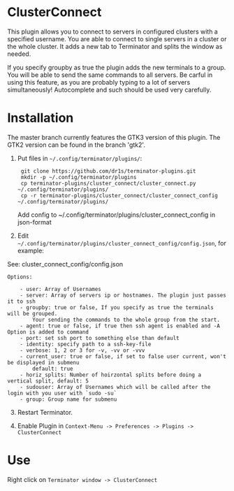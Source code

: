 ClusterConnect
==============
This plugin allows you to connect to servers in configured clusters with a specified username.
You are able to connect to single servers in a cluster or the whole cluster.
It adds a new tab to Terminator and splits the window as needed.



If you specify groupby as true the plugin adds the new terminals to a group.
You will be able to send the same commands to all servers.
Be carful in using this feature, as you are probably typing to a lot of servers simultaneously!
Autocomplete and such should be used very carefully.


Installation
============
The master branch currently features the GTK3 version of this plugin. The GTK2 version can be found in the branch 'gtk2'.

1. Put files in `~/.config/terminator/plugins/`:

        git clone https://github.com/dr1s/terminator-plugins.git
        mkdir -p ~/.config/terminator/plugins
        cp terminator-plugins/cluster_connect/cluster_connect.py ~/.config/terminator/plugins/
        cp -r terminator-plugins/cluster_connect/cluster_connect_config ~/.config/terminator/plugins/
	Add config to ~/.config/terminator/plugins/cluster_connect_config in json-format

2. Edit `~/.config/terminator/plugins/cluster_connect_config/config.json`, for example:

  See: cluster_connect_config/config.json

	Options:

		- user: Array of Usernames
		- server: Array of servers ip or hostnames. The plugin just passes it to ssh
		- groupby: true or false, If you specify as true the terminals will be grouped.
			Your sending the commands to the whole group from the start.
		- agent: true or false, if true then ssh agent is enabled and -A Option is added to command
		- port: set ssh port to something else than default
		- identity: specify path to a ssh-key-file
		- verbose: 1, 2 or 3 for -v, -vv or -vvv
		- current_user: true or false, if set to false user current, won't be displayed in submenu
			default: true
		- horiz_splits: Number of hoirzontal splits before doing a vertical split, default: 5
		- sudouser: Array of Usernames which will be called after the login with you user with `sudo -su`
		- group: Group name for submenu

3. Restart Terminator.

4. Enable Plugin in `Context-Menu -> Preferences -> Plugins -> ClusterConnect`


Use
===
Right click on `Terminator window -> ClusterConnect`
